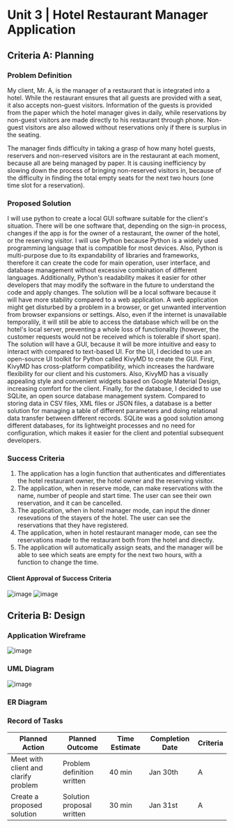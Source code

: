 # Unit 3 | Hotel Restaurant Manager Application

## Criteria A: Planning
### Problem Definition
My client, Mr. A, is the manager of a restaurant that is integrated into a hotel. While the restaurant ensures that all guests are provided with a seat, it also accepts non-guest visitors. Information of the guests is provided from the paper which the hotel manager gives in daily, while reservations by non-guest visitors are made directly to his restaurant through phone. Non-guest visitors are also allowed without reservations only if there is surplus in the seating.

The manager finds difficulty in taking a grasp of how many hotel guests, reservers and non-reserved visitors are in the restaurant at each moment, because all are being managed by paper. It is causing inefficiency by slowing down the process of bringing non-reserved visitors in, because of the difficulty in finding the total empty seats for the next two hours (one time slot for a reservation).

### Proposed Solution
I will use python to create a local GUI software suitable for the client's situation. There will be one software that, depending on the sign-in process, changes if the app is for the owner of a restaurant, the owner of the hotel, or the reserving visitor. I will use Python because Python is a widely used programming language that is compatible for most devices. Also, Python is multi-purpose due to its expandability of libraries and frameworks, therefore it can create the code for main operation, user interface, and database management without excessive combination of different languages. Additionally, Python's readability makes it easier for other developers that may modify the software in the future to understand the code and apply changes. The solution will be a local software because it will have more stability compared to a web application. A web application might get disturbed by a problem in a browser, or get unwanted intervention from browser expansions or settings. Also, even if the internet is unavailable temporalily, it will still be able to access the database which will be on the hotel's local server, preventing a whole loss of functionality (however, the customer requests would not be received which is tolerable if short span). The solution will have a GUI, because it will be more intuitive and easy to interact with compared to text-based UI. For the UI, I decided to use an open-source UI toolkit for Python called KivyMD to create the GUI. First, KivyMD has cross-platform compatibility, which increases the hardware flexibility for our client and his customers. Also, KivyMD has a visually appealing style and convenient widgets based on Google Material Design, increasing comfort for the client. Finally, for the database, I decided to use SQLite, an open source database management system. Compared to storing data in CSV files, XML files or JSON files, a database is a better solution for managing a table of different parameters and doing relational data transfer between different records. SQLite was a good solution among different databases, for its lightweight processes and no need for configuration, which makes it easier for the client and potential subsequent developers.

### Success Criteria
1. The application has a login function that authenticates and differentiates the hotel restaurant owner, the hotel owner and the reserving visitor.
2. The application, when in reserve mode, can make reservations with the name, number of people and start time. The user can see their own reservation, and it can be cancelled.
3. The application, when in hotel manager mode, can input the dinner resevations of the stayers of the hotel. The user can see the reservations that they have registered.
4. The application, when in hotel restaurant manager mode, can see the reservations made to the restaurant both from the hotel and directly.
5. The application will automatically assign seats, and the manager will be able to see which seats are empty for the next two hours, with a function to change the time.

#### Client Approval of Success Criteria
![image](https://github.com/user-attachments/assets/164416b1-9e3e-4488-8cec-c81ade5ffc39)
![image](https://github.com/user-attachments/assets/46c7ab2e-e2ef-446d-8d63-a2ba2fc279ba)


## Criteria B: Design
### Application Wireframe
![image](https://github.com/user-attachments/assets/f12d4ca2-0501-4be1-be95-4ec06c8c4579)

### UML Diagram
![image](https://github.com/user-attachments/assets/28ca0cd9-72d2-49c2-9912-c26f1ef7fe32)

### ER Diagram


### Record of Tasks
|**Planned Action**|**Planned Outcome**|**Time Estimate**|**Completion Date**|**Criteria**|
|---|---|---|---|---|
|Meet with client and clarify problem|Problem definition written|40 min|Jan 30th|A|
|Create a proposed solution|Solution proposal written|30 min|Jan 31st|A|
